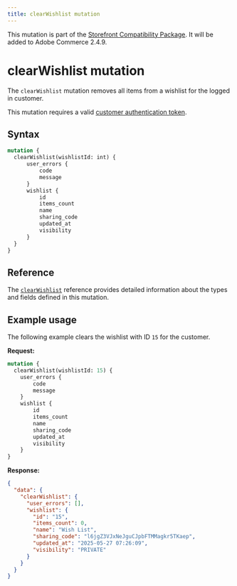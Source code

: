 ```yaml
---
title: clearWishlist mutation
---
```


<InlineAlert variant="info" slots="text1" />

This mutation is part of the [Storefront Compatibility Package](https://experienceleague.adobe.com/developer/commerce/storefront/setup/storefront-compatibility/). It will be added to Adobe Commerce 2.4.9.

# clearWishlist mutation

The `clearWishlist` mutation removes all items from a wishlist for the logged in customer.

This mutation requires a valid [customer authentication token](../../customer/mutations/generate-token.md).

## Syntax

```graphql
mutation {
  clearWishlist(wishlistId: int) {
      user_errors {
          code
          message
      }
      wishlist {
          id
          items_count
          name
          sharing_code
          updated_at
          visibility
      }
  }
}
```

## Reference

The [`clearWishlist`](https://developer.adobe.com/commerce/webapi/graphql-api/index.html#mutation-clearWishlist) reference provides detailed information about the types and fields defined in this mutation.

## Example usage

The following example clears the wishlist with ID `15` for the customer.

**Request:**

``` graphql
mutation {
  clearWishlist(wishlistId: 15) {
    user_errors {
        code
        message
    }
    wishlist {
        id
        items_count
        name
        sharing_code
        updated_at
        visibility
    }
}
```

**Response:**

```json
{
  "data": {
    "clearWishlist": {
      "user_errors": [],
      "wishlist": {
        "id": "15",
        "items_count": 0,
        "name": "Wish List",
        "sharing_code": "l6jgZ3VJxNeJguCJpbFTMMagkr5TKaep",
        "updated_at": "2025-05-27 07:26:09",
        "visibility": "PRIVATE"
      }
    }
  }
}
```
